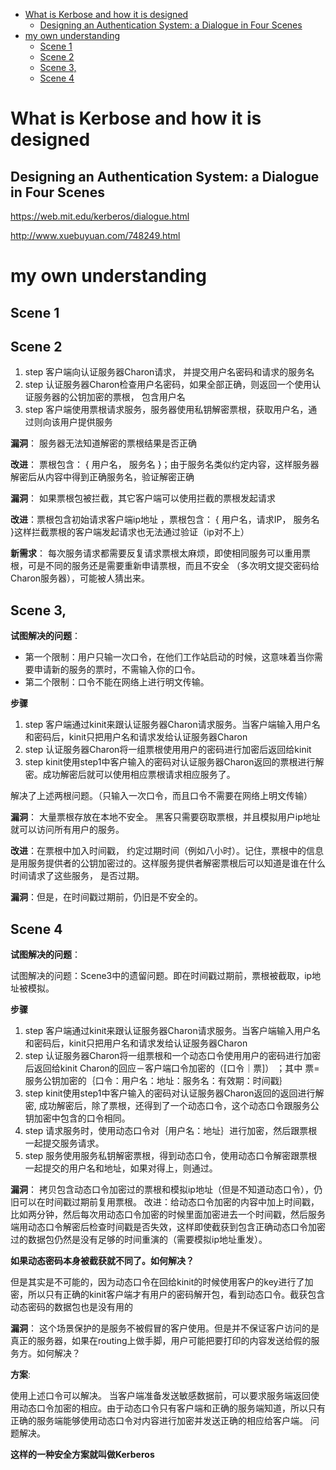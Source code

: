 <!-- TOC START min:1 max:3 link:true update:true -->
- [What is Kerbose and how it is designed](#what-is-kerbose-and-how-it-is-designed)
  - [Designing an Authentication System: a Dialogue in Four Scenes](#designing-an-authentication-system-a-dialogue-in-four-scenes)
- [my own understanding](#my-own-understanding)
  - [Scene 1](#scene-1)
  - [Scene 2](#scene-2)
  - [Scene 3,](#scene-3)
  - [Scene 4](#scene-4)

<!-- TOC END -->

# What is Kerbose and how it is designed

## Designing an Authentication System: a Dialogue in Four Scenes

https://web.mit.edu/kerberos/dialogue.html

http://www.xuebuyuan.com/748249.html

# my own understanding

## Scene 1

## Scene 2

1. step 客户端向认证服务器Charon请求， 并提交用户名密码和请求的服务名
2. step 认证服务器Charon检查用户名密码，如果全部正确，则返回一个使用认证服务器的公钥加密的票根， 包含用户名
3. step 客户端使用票根请求服务，服务器使用私钥解密票根，获取用户名，通过则向该用户提供服务

__漏洞__： 服务器无法知道解密的票根结果是否正确

__改进__： 票根包含： { 用户名， 服务名 }；由于服务名类似约定内容，这样服务器解密后从内容中得到正确服务名，验证解密正确

__漏洞__： 如果票根包被拦截，其它客户端可以使用拦截的票根发起请求

__改进__：票根包含初始请求客户端ip地址 ，票根包含： { 用户名，请求IP， 服务名 }这样拦截票根的客户端发起请求也无法通过验证（ip对不上）

__新需求__： 每次服务请求都需要反复请求票根太麻烦，即使相同服务可以重用票根，可是不同的服务还是需要重新申请票根，而且不安全 （多次明文提交密码给Charon服务器），可能被人猜出来。

## Scene 3,

__试图解决的问题__：

* 第一个限制：用户只输一次口令，在他们工作站启动的时候，这意味着当你需要申请新的服务的票时，不需输入你的口令。
* 第二个限制：口令不能在网络上进行明文传输。

__步骤__

1. step 客户端通过kinit来跟认证服务器Charon请求服务。当客户端输入用户名和密码后，kinit只把用户名和请求发给认证服务器Charon
2. step 认证服务器Charon将一组票根使用用户的密码进行加密后返回给kinit
3. step kinit使用step1中客户输入的密码对认证服务器Charon返回的票根进行解密。成功解密后就可以使用相应票根请求相应服务了。

解决了上述两根问题。（只输入一次口令，而且口令不需要在网络上明文传输）

__漏洞__： 大量票根存放在本地不安全。 黑客只需要窃取票根，并且模拟用户ip地址就可以访问所有用户的服务。

__改进__：在票根中加入时间戳， 约定过期时间（例如八小时）。记住，票根中的信息是用服务提供者的公钥加密过的。这样服务提供者解密票根后可以知道是谁在什么时间请求了这些服务， 是否过期。

__漏洞__：但是，在时间戳过期前，仍旧是不安全的。

## Scene 4

__试图解决的问题__：

试图解决的问题：Scene3中的遗留问题。即在时间戳过期前，票根被截取，ip地址被模拟。

__步骤__

1. step 客户端通过kinit来跟认证服务器Charon请求服务。当客户端输入用户名和密码后，kinit只把用户名和请求发给认证服务器Charon
2. step 认证服务器Charon将一组票根和一个动态口令使用用户的密码进行加密后返回给kinit
Charon的回应－客户端口令加密的（[口令｜票]） ；其中 票= 服务公钥加密的｛口令：用户名：地址：服务名：有效期：时间戳｝
3. step kinit使用step1中客户输入的密码对认证服务器Charon返回的返回进行解密, 成功解密后，除了票根，还得到了一个动态口令，这个动态口令跟服务公钥加密中包含的口令相同。
4. step 请求服务时，使用动态口令对｛用户名：地址｝进行加密，然后跟票根一起提交服务请求。
5. step 服务使用服务私钥解密票根，得到动态口令，使用动态口令解密跟票根一起提交的用户名和地址，如果对得上，则通过。

__漏洞__： 拷贝包含动态口令加密过的票根和模拟ip地址（但是不知道动态口令），仍旧可以在时间戳过期前复用票根。
改进：给动态口令加密的内容中加上时间戳，比如两分钟，然后每次用动态口令加密的时候里面加密进去一个时间戳，然后服务端用动态口令解密后检查时间戳是否失效，这样即使截获到包含正确动态口令加密过的数据包仍然是没有足够的时间重演的（需要模拟ip地址重发）。


__如果动态密码本身被截获就不同了。如何解决？__

但是其实是不可能的，因为动态口令在回给kinit的时候使用客户的key进行了加密，所以只有正确的kinit客户端才有用户的密码解开包，看到动态口令。截获包含动态密码的数据包也是没有用的

__漏洞__： 这个场景保护的是服务不被假冒的客户使用。但是并不保证客户访问的是真正的服务器，如果在routing上做手脚，用户可能把要打印的内容发送给假的服务方。如何解决？


__方案__:

使用上述口令可以解决。
当客户端准备发送敏感数据前，可以要求服务端返回使用动态口令加密的相应。由于动态口令只有客户端和正确的服务端知道，所以只有正确的服务端能够使用动态口令对内容进行加密并发送正确的相应给客户端。
问题解决。


__这样的一种安全方案就叫做Kerberos__
